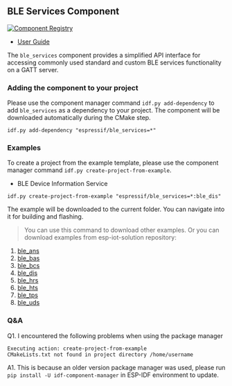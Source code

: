 ## BLE Services Component

[![Component Registry](https://components.espressif.com/components/espressif/ble_services/badge.svg)](https://components.espressif.com/components/espressif/ble_services)

- [User Guide](https://docs.espressif.com/projects/espressif-esp-iot-solution/en/latest/bluetooth/ble_services.html)

The ``ble_services`` component provides a simplified API interface for accessing commonly used standard and custom BLE services functionality on a GATT server.

### Adding the component to your project

Please use the component manager command `idf.py add-dependency` to add `ble_services` as a dependency to your project. The component will be downloaded automatically during the CMake step.

```
idf.py add-dependency "espressif/ble_services=*"
```

### Examples

To create a project from the example template, please use the component manager command `idf.py create-project-from-example`.

* BLE Device Information Service
```
idf.py create-project-from-example "espressif/ble_services=*:ble_dis"
```

The example will be downloaded to the current folder. You can navigate into it for building and flashing.

> You can use this command to download other examples. Or you can download examples from esp-iot-solution repository:
1. [ble_ans](https://github.com/espressif/esp-iot-solution/tree/master/examples/bluetooth/ble_services/ble_ans)
2. [ble_bas](https://github.com/espressif/esp-iot-solution/tree/master/examples/bluetooth/ble_services/ble_bas)
3. [ble_bcs](https://github.com/espressif/esp-iot-solution/tree/master/examples/bluetooth/ble_services/ble_bcs)
4. [ble_dis](https://github.com/espressif/esp-iot-solution/tree/master/examples/bluetooth/ble_services/ble_dis)
5. [ble_hrs](https://github.com/espressif/esp-iot-solution/tree/master/examples/bluetooth/ble_services/ble_hrs)
6. [ble_hts](https://github.com/espressif/esp-iot-solution/tree/master/examples/bluetooth/ble_services/ble_hts)
7. [ble_tps](https://github.com/espressif/esp-iot-solution/tree/master/examples/bluetooth/ble_services/ble_tps)
8. [ble_uds](https://github.com/espressif/esp-iot-solution/tree/master/examples/bluetooth/ble_services/ble_uds)

### Q&A

Q1. I encountered the following problems when using the package manager

```
Executing action: create-project-from-example
CMakeLists.txt not found in project directory /home/username
```

A1. This is because an older version package manager was used, please run `pip install -U idf-component-manager` in ESP-IDF environment to update.
